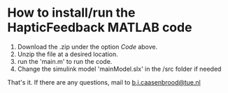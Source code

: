 # How to install/run the HapticFeedback MATLAB code

1) Download the .zip under the option *Code* above.
2) Unzip the file at a desired location.
3) run the 'main.m' to run the code.
4) Change the simulink model 'mainModel.slx' in the /src folder if needed

That's it. If there are any questions, mail to b.j.caasenbrood@tue.nl

